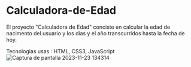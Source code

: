 # Calculadora-de-Edad

El proyecto "Calculadora de Edad" conciste en calcular la edad de nacimento del usuario y los dias y el año transcurridos hasta la fecha de hoy.

Tecnologias usas : HTML, CSS3, JavaScript
![Captura de pantalla 2023-11-23 134314](https://github.com/NicoGaitano/Calculadora-de-Edad/assets/148820308/1903faeb-725c-474d-aa07-b03f873d46d7)

